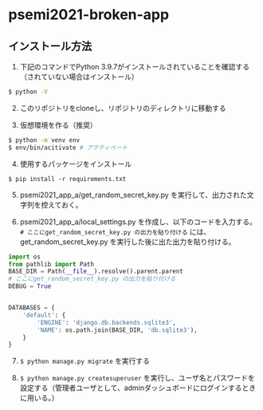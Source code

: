 # psemi2021-broken-app
## インストール方法

1. 下記のコマンドでPython 3.9.7がインストールされていることを確認する（されていない場合はインストール）
```bash
$ python -V
```

2. このリポジトリをcloneし、リポジトリのディレクトリに移動する

3. 仮想環境を作る（推奨）
```bash
$ python -m venv env
$ env/bin/acitivate # アクティベート
```

4. 使用するパッケージをインストール
```
$ pip install -r requirements.txt
```

5. psemi2021_app_a/get_random_secret_key.py を実行して、出力された文字列を控えておく。

6. psemi2021_app_a/local_settings.py を作成し、以下のコードを入力する。`# ここにget_random_secret_key.py の出力を貼り付ける` には、 get_random_secret_key.py を実行した後に出た出力を貼り付ける。
```python
import os
from pathlib import Path
BASE_DIR = Path(__file__).resolve().parent.parent
# ここにget_random_secret_key.py の出力を貼り付ける
DEBUG = True


DATABASES = {
    'default': {
        'ENGINE': 'django.db.backends.sqlite3',
        'NAME': os.path.join(BASE_DIR, 'db.sqlite3'),
    }
}
```

7.  `$ python manage.py migrate` を実行する

8.  `$ python manage.py createsuperuser` を実行し、ユーザ名とパスワードを設定する（管理者ユーザとして、adminダッシュボードにログインするときに用いる。）
